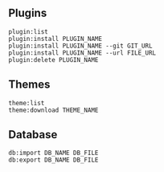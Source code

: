 ## Plugins

```
plugin:list
plugin:install PLUGIN_NAME
plugin:install PLUGIN_NAME --git GIT_URL
plugin:install PLUGIN_NAME --url FILE_URL
plugin:delete PLUGIN_NAME
```

## Themes

```
theme:list
theme:download THEME_NAME
```

## Database

```
db:import DB_NAME DB_FILE
db:export DB_NAME DB_FILE
```